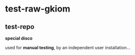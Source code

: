 # test-raw-gkiom
## test-repo

**special disco** 

used for **manual testing**, by an independent user installation...
